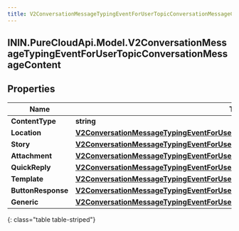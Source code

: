 ```yaml
---
title: V2ConversationMessageTypingEventForUserTopicConversationMessageContent
---
```

## ININ.PureCloudApi.Model.V2ConversationMessageTypingEventForUserTopicConversationMessageContent

## Properties

|Name | Type | Description | Notes|
|------------ | ------------- | ------------- | -------------|
| **ContentType** | **string** |  | [optional] |
| **Location** | [**V2ConversationMessageTypingEventForUserTopicConversationContentLocation**](V2ConversationMessageTypingEventForUserTopicConversationContentLocation.html) |  | [optional] |
| **Story** | [**V2ConversationMessageTypingEventForUserTopicConversationContentStory**](V2ConversationMessageTypingEventForUserTopicConversationContentStory.html) |  | [optional] |
| **Attachment** | [**V2ConversationMessageTypingEventForUserTopicConversationContentAttachment**](V2ConversationMessageTypingEventForUserTopicConversationContentAttachment.html) |  | [optional] |
| **QuickReply** | [**V2ConversationMessageTypingEventForUserTopicConversationContentQuickReply**](V2ConversationMessageTypingEventForUserTopicConversationContentQuickReply.html) |  | [optional] |
| **Template** | [**V2ConversationMessageTypingEventForUserTopicConversationContentNotificationTemplate**](V2ConversationMessageTypingEventForUserTopicConversationContentNotificationTemplate.html) |  | [optional] |
| **ButtonResponse** | [**V2ConversationMessageTypingEventForUserTopicConversationContentButtonResponse**](V2ConversationMessageTypingEventForUserTopicConversationContentButtonResponse.html) |  | [optional] |
| **Generic** | [**V2ConversationMessageTypingEventForUserTopicConversationContentGeneric**](V2ConversationMessageTypingEventForUserTopicConversationContentGeneric.html) |  | [optional] |
{: class="table table-striped"}



